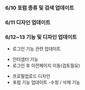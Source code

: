 ### 6/10 포럼 종류 및 검색 업데이트

### 6/11 디자인 업데이트

### 6/12~13 기능 및 디자인 업데이트 
* 로그인 기능 관련 업데이트
 - 인터셉터 기능
 - 로그인 후 이전페이지 이동(검토필요)
* 프로필업로드 디자인
* 포럼 기능 업데이트
 -수정 / 삭제 기능  
